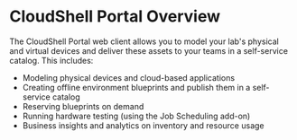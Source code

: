 # CloudShell Portal Overview

The CloudShell Portal web client allows you to model your lab's physical and virtual devices and deliver these assets to your teams in a self-service catalog. This includes:

- Modeling physical devices and cloud-based applications
- Creating offline environment blueprints and publish them in a self-service catalog
- Reserving blueprints on demand
- Running hardware testing (using the Job Scheduling add-on)
- Business insights and analytics on inventory and resource usage